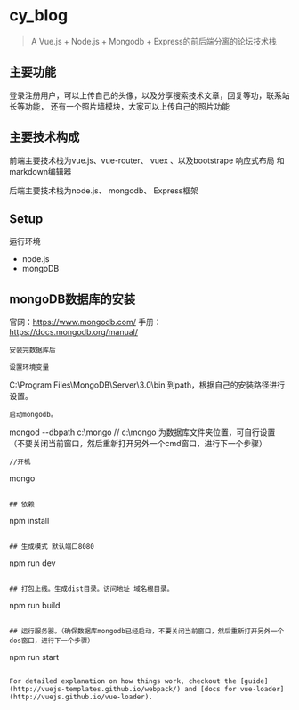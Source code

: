 # cy_blog

> A Vue.js + Node.js + Mongodb + Express的前后端分离的论坛技术栈

## 主要功能
登录注册用户，可以上传自己的头像，以及分享搜索技术文章，回复等功，联系站长等功能，
还有一个照片墙模块，大家可以上传自己的照片功能

## 主要技术构成
前端主要技术栈为vue.js、vue-router、 vuex 、以及bootstrape 响应式布局 和 markdown编辑器

后端主要技术栈为node.js、 mongodb、 Express框架

## Setup

运行环境
- node.js
- mongoDB

## mongoDB数据库的安装

官网：https://www.mongodb.com/
手册：https://docs.mongodb.org/manual/
```
安装完数据库后

设置环境变量 
```
C:\Program Files\MongoDB\Server\3.0\bin 到path，根据自己的安装路径进行设置。
```
启动mongodb。
```
mongod --dbpath c:\mongo      // c:\mongo 为数据库文件夹位置，可自行设置（不要关闭当前窗口，然后重新打开另外一个cmd窗口，进行下一个步骤）
```
//开机
```
mongo  
```

## 依赖
```
npm install
```

## 生成模式 默认端口8080
```
npm run dev
```

## 打包上线。生成dist目录。访问地址 域名根目录。
```
npm run build
```

## 运行服务器。（确保数据库mongodb已经启动，不要关闭当前窗口，然后重新打开另外一个dos窗口，进行下一个步骤）
```
npm run start
```

For detailed explanation on how things work, checkout the [guide](http://vuejs-templates.github.io/webpack/) and [docs for vue-loader](http://vuejs.github.io/vue-loader).
